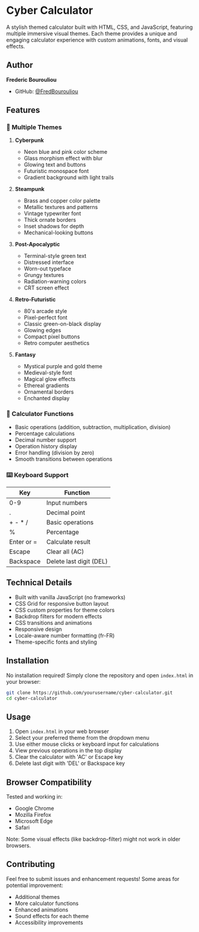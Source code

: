 # Cyber Calculator

A stylish themed calculator built with HTML, CSS, and JavaScript, featuring multiple immersive visual themes. Each theme provides a unique and engaging calculator experience with custom animations, fonts, and visual effects.

## Author

**Frederic Bourouliou**
- GitHub: [@FredBourouliou](https://github.com/FredBourouliou)


## Features

### 🎨 Multiple Themes

1. **Cyberpunk**
   - Neon blue and pink color scheme
   - Glass morphism effect with blur
   - Glowing text and buttons
   - Futuristic monospace font
   - Gradient background with light trails

2. **Steampunk**
   - Brass and copper color palette
   - Metallic textures and patterns
   - Vintage typewriter font
   - Thick ornate borders
   - Inset shadows for depth
   - Mechanical-looking buttons

3. **Post-Apocalyptic**
   - Terminal-style green text
   - Distressed interface
   - Worn-out typeface
   - Grungy textures
   - Radiation-warning colors
   - CRT screen effect

4. **Retro-Futuristic**
   - 80's arcade style
   - Pixel-perfect font
   - Classic green-on-black display
   - Glowing edges
   - Compact pixel buttons
   - Retro computer aesthetics

5. **Fantasy**
   - Mystical purple and gold theme
   - Medieval-style font
   - Magical glow effects
   - Ethereal gradients
   - Ornamental borders
   - Enchanted display

### 🧮 Calculator Functions
- Basic operations (addition, subtraction, multiplication, division)
- Percentage calculations
- Decimal number support
- Operation history display
- Error handling (division by zero)
- Smooth transitions between operations

### ⌨️ Keyboard Support
| Key           | Function                    |
|---------------|----------------------------|
| 0-9           | Input numbers              |
| .             | Decimal point              |
| + - * /       | Basic operations           |
| %             | Percentage                 |
| Enter or =    | Calculate result           |
| Escape        | Clear all (AC)             |
| Backspace     | Delete last digit (DEL)    |

## Technical Details

- Built with vanilla JavaScript (no frameworks)
- CSS Grid for responsive button layout
- CSS custom properties for theme colors
- Backdrop filters for modern effects
- CSS transitions and animations
- Responsive design
- Locale-aware number formatting (fr-FR)
- Theme-specific fonts and styling

## Installation

No installation required! Simply clone the repository and open `index.html` in your browser:

```bash
git clone https://github.com/yourusername/cyber-calculator.git
cd cyber-calculator
```

## Usage

1. Open `index.html` in your web browser
2. Select your preferred theme from the dropdown menu
3. Use either mouse clicks or keyboard input for calculations
4. View previous operations in the top display
5. Clear the calculator with 'AC' or Escape key
6. Delete last digit with 'DEL' or Backspace key

## Browser Compatibility

Tested and working in:
- Google Chrome
- Mozilla Firefox
- Microsoft Edge
- Safari

Note: Some visual effects (like backdrop-filter) might not work in older browsers.

## Contributing

Feel free to submit issues and enhancement requests! Some areas for potential improvement:
- Additional themes
- More calculator functions
- Enhanced animations
- Sound effects for each theme
- Accessibility improvements 